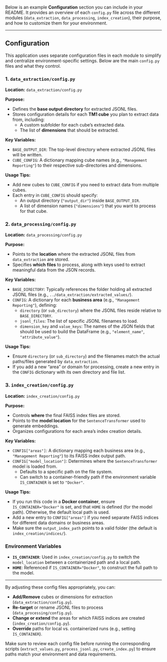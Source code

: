 Below is an example **Configuration** section you can include in your README. It provides an overview of each `config.py` file across the different modules (`data_extraction`, `data_processing`, `index_creation`), their purpose, and how to customize them for your environment.

---

## Configuration

This application uses separate configuration files in each module to simplify and centralize environment-specific settings. Below are the main `config.py` files and what they control.

### 1. `data_extraction/config.py`
**Location:** `data_extraction/config.py`

**Purpose:**
- Defines the **base output directory** for extracted JSONL files.
- Stores configuration details for each **TM1 cube** you plan to extract data from, including:
  - A custom subfolder for each cube’s extracted data.
  - The list of **dimensions** that should be extracted.

**Key Variables:**
- `BASE_OUTPUT_DIR`: The top-level directory where extracted JSONL files will be written.  
- `CUBE_CONFIG`: A dictionary mapping cube names (e.g., `"Management Reporting"`) to their respective sub-directories and dimensions.

**Usage Tips:**
- Add new cubes to `CUBE_CONFIG` if you need to extract data from multiple cubes.
- Each entry in `CUBE_CONFIG` should specify:
  - An output directory (`"output_dir"`) inside `BASE_OUTPUT_DIR`.
  - A list of dimension names (`"dimensions"`) that you want to process for that cube.


### 2. `data_processing/config.py`
**Location:** `data_processing/config.py`

**Purpose:**
- Points to the **location** where the extracted JSONL files from `data_extraction` are stored.
- Specifies **which files** to process, along with keys used to extract meaningful data from the JSON records.

**Key Variables:**
- `BASE_DIRECTORY`: Typically references the folder holding all extracted JSONL files (e.g., `../data_extraction/extracted_values/`).
- `CONFIG`: A dictionary for each **business area** (e.g., `"Management Reporting"`), defining:
  - `directory` (or `sub_directory`) where the JSONL files reside relative to `BASE_DIRECTORY`.
  - `jsonl_files`: The list of specific JSONL filenames to load.
  - `dimension_key` and `value_keys`: The names of the JSON fields that should be used to build the DataFrame (e.g., `"element_name"`, `"attribute_value"`).

**Usage Tips:**
- Ensure `directory` (or `sub_directory`) and the filenames match the actual paths/files generated by `data_extraction`.
- If you add a new “area” or domain for processing, create a new entry in the `CONFIG` dictionary with its own directory and file list.


### 3. `index_creation/config.py`
**Location:** `index_creation/config.py`

**Purpose:**
- Controls **where** the final FAISS index files are stored.
- Points to the **model location** for the `SentenceTransformer` used to generate embeddings.
- Organizes configurations for each area’s index creation details.

**Key Variables:**
- `CONFIG["areas"]`: A dictionary mapping each business area (e.g., `"Management Reporting"`) to its FAISS index output path.
- `CONFIG["model_location"]`: Determines where the `SentenceTransformer` model is loaded from.
  - Defaults to a specific path on the file system.
  - Can switch to a container-friendly path if the environment variable `IS_CONTAINER` is set to `"Docker"`.

**Usage Tips:**
- If you run this code in a **Docker container**, ensure `IS_CONTAINER="Docker"` is set, and that `HOME` is defined (for the model path). Otherwise, the default local path is used.
- Add a new entry to `CONFIG["areas"]` if you need separate FAISS indices for different data domains or business areas.
- Make sure the `output_index_path` points to a valid folder (the default is `index_creation/indices/`).


### Environment Variables
- **`IS_CONTAINER`**: Used in `index_creation/config.py` to switch the `model_location` between a containerized path and a local path.  
- **`HOME`**: Referenced if `IS_CONTAINER="Docker"`, to construct the full path to the model.

---

By adjusting these config files appropriately, you can:
- **Add/Remove** cubes or dimensions for extraction (`data_extraction/config.py`).  
- **Re-target** or rename JSONL files to process (`data_processing/config.py`).  
- **Change or extend** the areas for which FAISS indices are created (`index_creation/config.py`).  
- **Override** paths for local vs. containerized runs (e.g., setting `IS_CONTAINER`).

Make sure to review each config file before running the corresponding scripts (`extract_values.py`, `process_jsonl.py`, `create_index.py`) to ensure paths match your environment and data requirements.
